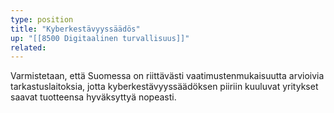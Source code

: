 ```yaml
---
type: position
title: "Kyberkestävyyssäädös"
up: "[[8500 Digitaalinen turvallisuus]]"
related:
---
```


Varmistetaan, että Suomessa on riittävästi vaatimustenmukaisuutta arvioivia tarkastuslaitoksia, jotta kyberkestävyyssäädöksen piiriin kuuluvat yritykset saavat tuotteensa hyväksyttyä nopeasti.